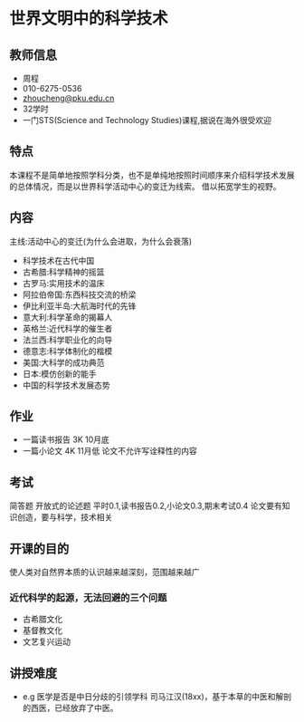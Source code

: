 # 世界文明中的科学技术
## 教师信息
* 周程
* 010-6275-0536
* zhoucheng@pku.edu.cn
* 32学时
* 一门STS(Science and Technology Studies)课程,据说在海外很受欢迎
## 特点
本课程不是简单地按照学科分类，也不是单纯地按照时间顺序来介绍科学技术发展的总体情况，而是以世界科学活动中心的变迁为线索。
借以拓宽学生的视野。
## 内容
主线:活动中心的变迁(为什么会进取，为什么会衰落)
* 科学技术在古代中国
* 古希腊:科学精神的摇篮
* 古罗马:实用技术的温床
* 阿拉伯帝国:东西科技交流的桥梁
* 伊比利亚半岛:大航海时代的先锋
* 意大利:科学革命的揭幕人
* 英格兰:近代科学的催生者
* 法兰西:科学职业化的向导
* 德意志:科学体制化的楷模
* 美国:大科学的成功典范
* 日本:模仿创新的能手
* 中国的科学技术发展态势
## 作业
* 一篇读书报告 3K 10月底
* 一篇小论文 4K 11月低 论文不允许写诠释性的内容
## 考试
简答题
开放式的论述题
平时0.1,读书报告0.2,小论文0.3,期末考试0.4
论文要有知识创造，要与科学，技术相关
## 开课的目的
使人类对自然界本质的认识越来越深刻，范围越来越广
### 近代科学的起源，无法回避的三个问题
* 古希腊文化
* 基督教文化
* 文艺复兴运动
## 讲授难度
* e.g
医学是否是中日分歧的引领学科
司马江汉(18xx)，基于本草的中医和解剖的西医，已经放弃了中医。

